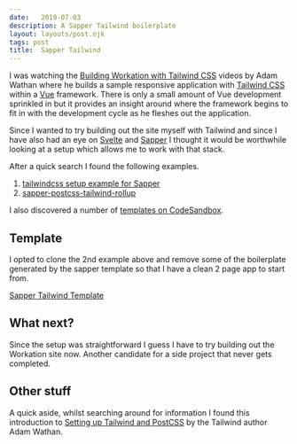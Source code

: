 ```yaml
---
date:   2019-07-03
description: A Sapper Tailwind boilerplate
layout: layouts/post.njk
tags: post
title:  Sapper Tailwind
---
```


I was watching the [Building Workation with Tailwind CSS](https://www.youtube.com/watch?v=0aTRN9CSCY0) videos by Adam Wathan where he builds a sample responsive application with [Tailwind CSS](https://tailwindcss.com/) within a [Vue](https://vuejs.org/) framework. There is only a small amount of Vue development sprinkled in but it provides an insight around where the framework begins to fit in with the development cycle as he fleshes out the application.

Since I wanted to try building out the site myself with Tailwind and since I have also had an eye on [Svelte](https://svelte.dev/) and [Sapper](https://sapper.svelte.dev/) I thought it would be worthwhile looking at a setup which allows me to work with that stack.

After a quick search I found the following examples.

1. [tailwindcss setup example for Sapper](https://github.com/tailwindcss/setup-examples/tree/master/examples/sapper)
2. [sapper-postcss-tailwind-rollup](https://github.com/langbamit/sapper-postcss-tailwind-rollup)

I also discovered a number of [templates on CodeSandbox](https://codesandbox.io/search?query=sapper%20tailwind).

## Template

I opted to clone the 2nd example above and remove some of the boilerplate generated by the sapper template so that I have a clean 2 page app to start from.

[Sapper Tailwind Template](https://github.com/ScottWhittaker/sapper-tailwind-template)

## What next?

Since the setup was straightforward I guess I have to try building out the Workation site now. Another candidate for a side project that never gets completed.

## Other stuff

A quick aside, whilst searching around for information I found this introduction to [Setting up Tailwind and PostCSS](https://vimeo.com/345586861/362c6e7402) by the Tailwind author Adam Wathan.

